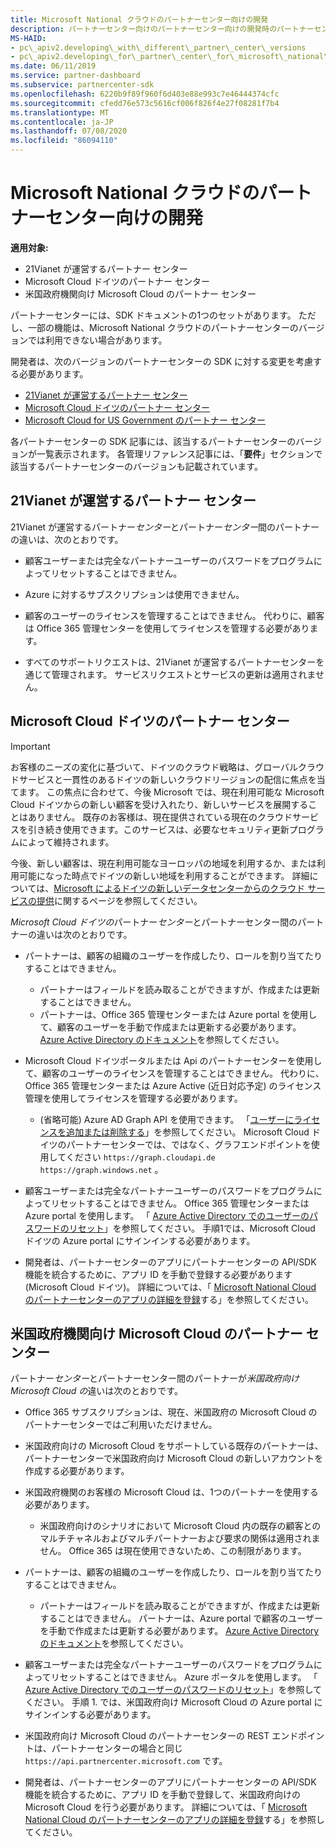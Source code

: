 ```yaml
---
title: Microsoft National クラウドのパートナーセンター向けの開発
description: パートナーセンター向けのパートナーセンター向けの開発時のパートナーセンターの SDK の違い。
MS-HAID:
- pc\_apiv2.developing\_with\_different\_partner\_center\_versions
- pc\_apiv2.developing\_for\_partner\_center\_for\_microsoft\_national\_cloud
ms.date: 06/11/2019
ms.service: partner-dashboard
ms.subservice: partnercenter-sdk
ms.openlocfilehash: 6220b9f89f960f6d403e88e993c7e46444374cfc
ms.sourcegitcommit: cfedd76e573c5616cf006f826f4e27f08281f7b4
ms.translationtype: MT
ms.contentlocale: ja-JP
ms.lasthandoff: 07/08/2020
ms.locfileid: "86094110"
---
```

# <a name="developing-for-partner-center-for-microsoft-national-clouds"></a>Microsoft National クラウドのパートナーセンター向けの開発

**適用対象:**

- 21Vianet が運営するパートナー センター
- Microsoft Cloud ドイツのパートナー センター
- 米国政府機関向け Microsoft Cloud のパートナー センター

パートナーセンターには、SDK ドキュメントの1つのセットがあります。 ただし、一部の機能は、Microsoft National クラウドのパートナーセンターのバージョンでは利用できない場合があります。

開発者は、次のバージョンのパートナーセンターの SDK に対する変更を考慮する必要があります。

- [21Vianet が運営するパートナー センター](#partner-center-operated-by-21vianet)
- [Microsoft Cloud ドイツのパートナー センター](#partner-center-for-microsoft-cloud-germany)
- [Microsoft Cloud for US Government のパートナー センター](#partner-center-for-microsoft-cloud-for-us-government)

各パートナーセンターの SDK 記事には、該当するパートナーセンターのバージョンが一覧表示されます。 各管理リファレンス記事には、「**要件**」セクションで該当するパートナーセンターのバージョンも記載されています。

## <a name="partner-center-operated-by-21vianet"></a>21Vianet が運営するパートナー センター

21Vianet が運営するパートナー*センター*とパートナー*センター*間のパートナーの違いは、次のとおりです。

- 顧客ユーザーまたは完全なパートナーユーザーのパスワードをプログラムによってリセットすることはできません。

- Azure に対するサブスクリプションは使用できません。

- 顧客のユーザーのライセンスを管理することはできません。 代わりに、顧客は Office 365 管理センターを使用してライセンスを管理する必要があります。

- すべてのサポートリクエストは、21Vianet が運営するパートナーセンターを通じて管理されます。 サービスリクエストとサービスの更新は適用されません。

## <a name="partner-center-for-microsoft-cloud-germany"></a>Microsoft Cloud ドイツのパートナー センター

> [!IMPORTANT]
> お客様のニーズの変化に基づいて、ドイツのクラウド戦略は、グローバルクラウドサービスと一貫性のあるドイツの新しいクラウドリージョンの配信に焦点を当てます。 この焦点に合わせて、今後 Microsoft では、現在利用可能な Microsoft Cloud ドイツからの新しい顧客を受け入れたり、新しいサービスを展開することはありません。 既存のお客様は、現在提供されている現在のクラウドサービスを引き続き使用できます。このサービスは、必要なセキュリティ更新プログラムによって維持されます。
>
> 今後、新しい顧客は、現在利用可能なヨーロッパの地域を利用するか、または利用可能になった時点でドイツの新しい地域を利用することができます。 詳細については、[Microsoft によるドイツの新しいデータセンターからのクラウド サービスの提供](https://news.microsoft.com/europe/2018/08/31/microsoft-to-deliver-cloud-services-from-new-datacentres-in-germany-in-2019-to-meet-evolving-customer-needs/)に関するページを参照してください。

*Microsoft Cloud ドイツの*パートナー*センター*とパートナーセンター間のパートナーの違いは次のとおりです。

- パートナーは、顧客の組織のユーザーを作成したり、ロールを割り当てたりすることはできません。
  - パートナーはフィールドを読み取ることができますが、作成または更新することはできません。
  - パートナーは、Office 365 管理センターまたは Azure portal を使用して、顧客のユーザーを手動で作成または更新する必要があります。 [Azure Active Directory のドキュメント](https://docs.microsoft.com/azure/active-directory/)を参照してください。

- Microsoft Cloud ドイツポータルまたは Api のパートナーセンターを使用して、顧客のユーザーのライセンスを管理することはできません。 代わりに、Office 365 管理センターまたは Azure Active (近日対応予定) のライセンス管理を使用してライセンスを管理する必要があります。
  - (省略可能) Azure AD Graph API を使用できます。 「[ユーザーにライセンスを追加または削除する](https://msdn.microsoft.com/library/azure/ad/graph/api/functions-and-actions#assignLicense)」を参照してください。 Microsoft Cloud ドイツのパートナーセンターでは、ではなく、グラフエンドポイントを使用してください `https://graph.cloudapi.de` `https://graph.windows.net` 。

- 顧客ユーザーまたは完全なパートナーユーザーのパスワードをプログラムによってリセットすることはできません。 Office 365 管理センターまたは Azure portal を使用します。 「 [Azure Active Directory でのユーザーのパスワードのリセット](https://azure.microsoft.com/documentation/articles/active-directory-users-reset-password-azure-portal/)」を参照してください。 手順1では、Microsoft Cloud ドイツの Azure portal にサインインする必要があります。

- 開発者は、パートナーセンターのアプリにパートナーセンターの API/SDK 機能を統合するために、アプリ ID を手動で登録する必要があります (Microsoft Cloud ドイツ)。 詳細については、「 [Microsoft National Cloud のパートナーセンターのアプリの詳細を登録](https://docs.microsoft.com/partner-center/develop/create-apps-for-partner-center-for-microsoft-national-clouds)する」を参照してください。

## <a name="partner-center-for-microsoft-cloud-for-us-government"></a>米国政府機関向け Microsoft Cloud のパートナー センター

パートナー*センター*とパートナーセンター間のパートナーが*米国政府向け Microsoft Cloud の*違いは次のとおりです。

- Office 365 サブスクリプションは、現在、米国政府の Microsoft Cloud のパートナーセンターではご利用いただけません。

- 米国政府向けの Microsoft Cloud をサポートしている既存のパートナーは、パートナーセンターで米国政府向け Microsoft Cloud の新しいアカウントを作成する必要があります。

- 米国政府機関のお客様の Microsoft Cloud は、1つのパートナーを使用する必要があります。
  - 米国政府向けのシナリオにおいて Microsoft Cloud 内の既存の顧客とのマルチチャネルおよびマルチパートナーおよび要求の関係は適用されません。 Office 365 は現在使用できないため、この制限があります。

- パートナーは、顧客の組織のユーザーを作成したり、ロールを割り当てたりすることはできません。
  - パートナーはフィールドを読み取ることができますが、作成または更新することはできません。 パートナーは、Azure portal で顧客のユーザーを手動で作成または更新する必要があります。 [Azure Active Directory のドキュメント](https://docs.microsoft.com/azure/active-directory/)を参照してください。

- 顧客ユーザーまたは完全なパートナーユーザーのパスワードをプログラムによってリセットすることはできません。 Azure ポータルを使用します。 「 [Azure Active Directory でのユーザーのパスワードのリセット](https://docs.microsoft.com/azure/active-directory/active-directory-users-reset-password-azure-portal)」を参照してください。 手順 1. では、米国政府向け Microsoft Cloud の Azure portal にサインインする必要があります。

- 米国政府向け Microsoft Cloud のパートナーセンターの REST エンドポイントは、パートナーセンターの場合と同じ `https://api.partnercenter.microsoft.com` です。

- 開発者は、パートナーセンターのアプリにパートナーセンターの API/SDK 機能を統合するために、アプリ ID を手動で登録して、米国政府向けの Microsoft Cloud を行う必要があります。 詳細については、「 [Microsoft National Cloud のパートナーセンターのアプリの詳細を登録](https://docs.microsoft.com/partner-center/develop/create-apps-for-partner-center-for-microsoft-national-clouds)する」を参照してください。
